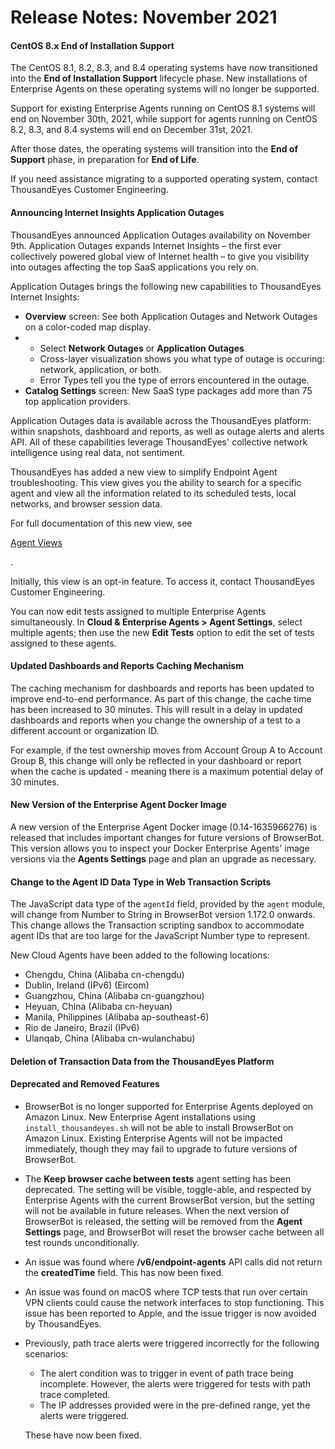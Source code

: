 # Release Notes: November 2021

#### CentOS 8.x End of Installation Support <a href="#centos-8.x-end-of-installation-support" id="centos-8.x-end-of-installation-support"></a>

The CentOS 8.1, 8.2, 8.3, and 8.4 operating systems have now transitioned into the **End of Installation Support** lifecycle phase. New installations of Enterprise Agents on these operating systems will no longer be supported.

Support for existing Enterprise Agents running on CentOS 8.1 systems will end on November 30th, 2021, while support for agents running on CentOS 8.2, 8.3, and 8.4 systems will end on December 31st, 2021.

After those dates, the operating systems will transition into the **End of Support** phase, in preparation for **End of Life**.

If you need assistance migrating to a supported operating system, contact ThousandEyes Customer Engineering.

#### Announcing Internet Insights Application Outages <a href="#announcing-internet-insights-application-outages" id="announcing-internet-insights-application-outages"></a>

ThousandEyes announced Application Outages availability on November 9th. Application Outages expands Internet Insights – the first ever collectively powered global view of Internet health – to give you visibility into outages affecting the top SaaS applications you rely on.

Application Outages brings the following new capabilities to ThousandEyes Internet Insights:

* **Overview** screen: See both Application Outages and Network Outages on a color-coded map display.
*
  * Select **Network Outages** or **Application Outages**
  * Cross-layer visualization shows you what type of outage is occuring: network, application, or both.
  * Error Types tell you the type of errors encountered in the outage.
* **Catalog Settings** screen: New SaaS type packages add more than 75 top application providers.

Application Outages data is available across the ThousandEyes platform: within snapshots, dashboard and reports, as well as outage alerts and alerts API. All of these capabilities leverage ThousandEyes' collective network intelligence using real data, not sentiment.

ThousandEyes has added a new view to simplify Endpoint Agent troubleshooting. This view gives you the ability to search for a specific agent and view all the information related to its scheduled tests, local networks, and browser session data.

For full documentation of this new view, see

[Agent Views](https://docs.thousandeyes.com/product-documentation/end-user-monitoring/viewing-data/single-agent-view)

.

Initially, this view is an opt-in feature. To access it, contact ThousandEyes Customer Engineering.

You can now edit tests assigned to multiple Enterprise Agents simultaneously. In **Cloud & Enterprise Agents > Agent Settings**, select multiple agents; then use the new **Edit Tests** option to edit the set of tests assigned to these agents.

#### Updated Dashboards and Reports Caching Mechanism <a href="#updated-dashboards-and-reports-caching-mechanism" id="updated-dashboards-and-reports-caching-mechanism"></a>

The caching mechanism for dashboards and reports has been updated to improve end-to-end performance. As part of this change, the cache time has been increased to 30 minutes. This will result in a delay in updated dashboards and reports when you change the ownership of a test to a different account or organization ID.

For example, if the test ownership moves from Account Group A to Account Group B, this change will only be reflected in your dashboard or report when the cache is updated - meaning there is a maximum potential delay of 30 minutes.

#### New Version of the Enterprise Agent Docker Image <a href="#new-version-of-the-enterprise-agent-docker-image" id="new-version-of-the-enterprise-agent-docker-image"></a>

A new version of the Enterprise Agent Docker image (0.14-1635966276) is released that includes important changes for future versions of BrowserBot. This version allows you to inspect your Docker Enterprise Agents' image versions via the **Agents Settings** page and plan an upgrade as necessary.

#### Change to the Agent ID Data Type in Web Transaction Scripts <a href="#change-to-the-agent-id-data-type-in-web-transaction-scripts" id="change-to-the-agent-id-data-type-in-web-transaction-scripts"></a>

The JavaScript data type of the `agentId` field, provided by the `agent` module, will change from Number to String in BrowserBot version 1.172.0 onwards. This change allows the Transaction scripting sandbox to accommodate agent IDs that are too large for the JavaScript Number type to represent.

New Cloud Agents have been added to the following locations:

* Chengdu, China (Alibaba cn-chengdu)
* Dublin, Ireland (IPv6) (Eircom)
* Guangzhou, China (Alibaba cn-guangzhou)
* Heyuan, China (Alibaba cn-heyuan)
* Manila, Philippines (Alibaba ap-southeast-6)
* Rio de Janeiro, Brazil (IPv6)
* Ulanqab, China (Alibaba cn-wulanchabu)

#### Deletion of Transaction Data from the ThousandEyes Platform <a href="#deletion-of-transaction-data-from-the-thousandeyes-platform" id="deletion-of-transaction-data-from-the-thousandeyes-platform"></a>

#### Deprecated and Removed Features <a href="#deprecated-and-removed-features" id="deprecated-and-removed-features"></a>

* BrowserBot is no longer supported for Enterprise Agents deployed on Amazon Linux. New Enterprise Agent installations using `install_thousandeyes.sh` will not be able to install BrowserBot on Amazon Linux. Existing Enterprise Agents will not be impacted immediately, though they may fail to upgrade to future versions of BrowserBot.
* The **Keep browser cache between tests** agent setting has been deprecated. The setting will be visible, toggle-able, and respected by Enterprise Agents with the current BrowserBot version, but the setting will not be available in future releases. When the next version of BrowserBot is released, the setting will be removed from the **Agent Settings** page, and BrowserBot will reset the browser cache between all test rounds unconditionally.
* An issue was found where **/v6/endpoint-agents** API calls did not return the **createdTime** field. This has now been fixed.
* An issue was found on macOS where TCP tests that run over certain VPN clients could cause the network interfaces to stop functioning. This issue has been reported to Apple, and the issue trigger is now avoided by ThousandEyes.
*   Previously, path trace alerts were triggered incorrectly for the following scenarios:

    * The alert condition was to trigger in event of path trace being incomplete. However, the alerts were triggered for tests with path trace completed.
    * The IP addresses provided were in the pre-defined range, yet the alerts were triggered.

    These have now been fixed.
